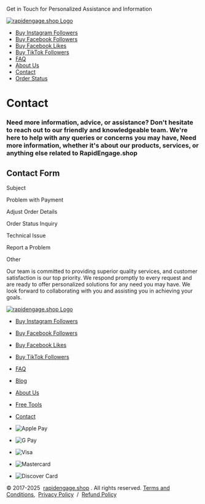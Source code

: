 Get in Touch for Personalized Assistance and Information




[![rapidengage.shop Logo](https://rapidengage.shop/assets/logo/rapidengage.shop.webp)](https://rapidengage.shop)




* [Buy Instagram Followers](https://rapidengage.shop)
* [Buy Facebook Followers](https://rapidengage.shop/buy-facebook-followers)
* [Buy Facebook Likes](https://rapidengage.shop/buy-facebook-likes)
* [Buy TikTok Followers](https://rapidengage.shop/buy-tiktok-followers)
* [FAQ](https://rapidengage.shop/faq)
* [About Us](https://rapidengage.shop/about-us)
* [Contact](https://rapidengage.shop/contact)
* [Order Status](https://rapidengage.shop/orderstatus)

Contact
=======

### Need more information, advice, or assistance? Don't hesitate to reach out to our friendly and knowledgeable team. We're here to help with any queries or concerns you may have, Need more information, whether it's about our products, services, or anything else related to RapidEngage.shop

Contact Form
------------

Subject


Problem with Payment

Adjust Order Details

Order Status Inquiry

Technical Issue

Report a Problem

Other

Our team is committed to providing superior quality services, and customer satisfaction
is our top priority. We respond promptly to every request and are ready to offer personalized solutions
for any need you may have. We look forward to collaborating with you and assisting you in achieving your
goals.

[![rapidengage.shop Logo](https://rapidengage.shop/assets/logo/rapidengage.shop.webp)](https://rapidengage.shop)

* [Buy Instagram Followers](https://rapidengage.shop)
* [Buy Facebook Followers](https://rapidengage.shop/buy-facebook-followers)
* [Buy Facebook Likes](https://rapidengage.shop/buy-facebook-likes)
* [Buy TikTok Followers](https://rapidengage.shop/buy-tiktok-followers)
* [FAQ](https://rapidengage.shop/faq)
* [Blog](https://rapidengage.shop/blog-page)
* [About Us](https://rapidengage.shop/about-us)
* [Free Tools](https://rapidengage.shop/free-tools)
* [Contact](https://rapidengage.shop/contact)

* ![Apple Pay](https://rapidengage.shop/assets/paylogos/apple-pay.webp)
* ![G Pay](https://rapidengage.shop/assets/paylogos/google-pay.webp)
* ![Visa](https://rapidengage.shop/assets/paylogos/visa.webp)
* ![Mastercard](https://rapidengage.shop/assets/paylogos/mastercard.webp)
* ![Discover Card](https://rapidengage.shop/assets/paylogos/discover.webp)

© 2017-2025  [rapidengage.shop](https://rapidengage.shop) .
All rights reserved.
[Terms and Conditions](https://rapidengage.shop/terms-and-conditions),  [Privacy Policy](https://rapidengage.shop/privacy-policy)  /  [Refund Policy](https://rapidengage.shop/refunds)